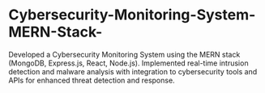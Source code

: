 # Cybersecurity-Monitoring-System-MERN-Stack-
Developed a Cybersecurity Monitoring System using the MERN stack (MongoDB, Express.js, React, Node.js). Implemented real-time intrusion detection and malware analysis with integration to cybersecurity tools and APIs for enhanced threat detection and response.
